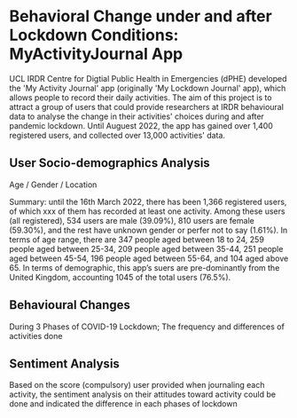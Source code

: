 # Behavioral Change under and after Lockdown Conditions: MyActivityJournal App

UCL IRDR Centre for Digtial Public Health in Emergencies (dPHE) developed the 'My Activity Journal' app (originally 'My Lockdown Journal' app), which allows people to record their daily activities. The aim of this project is to attract a group of users that could provide researchers at IRDR behavioural data to analyse the change in their activities' choices during and after pandemic lockdown. Until Auguest 2022, the app has gained over 1,400 registered users, and collected over 13,000 activities' data.

## User Socio-demographics Analysis 

Age / Gender / Location 

Summary: until the 16th March 2022, there has been 1,366 registered users, of which xxx of them has recorded at least one activity. Among these users (all registered), 534 users are male (39.09%), 810 users are female (59.30%), and the rest have unknown gender or perfer not to say (1.61%). In terms of age range, there are 347 people aged between 18 to 24, 259 people aged between 25-34, 209 people aged between 35-44, 251 people aged between 45-54, 196 people aged between 55-64, and 104 aged above 65. In terms of demographic, this app’s suers are pre-dominantly from the United Kingdom, accounting 1045 of the total users (76.5%).


## Behavioural Changes 

During 3 Phases of COVID-19 Lockdown; The frequency and differences of activities done 

## Sentiment Analysis

Based on the score (compulsory) user provided when journaling each activity, the sentiment analysis on their attitudes toward activity could be done and
indicated the difference in each phases of lockdown
